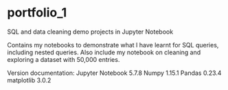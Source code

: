 # portfolio_1
SQL and data cleaning demo projects in Jupyter Notebook

Contains my notebooks to demonstrate what I have learnt for SQL queries, including nested queries.
Also include my notebook on cleaning and exploring a dataset with 50,000 entries.

Version documentation:
Jupyter Notebook 5.7.8
Numpy 1.15.1
Pandas 0.23.4
matplotlib 3.0.2
